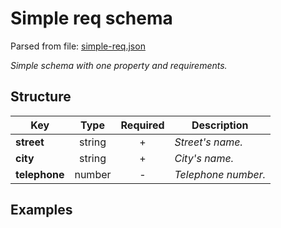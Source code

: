 # __Simple req schema__
Parsed from file: [simple-req.json](https://github.com/McCastles/JMC/blob/master/examples/simple-req.json)

_Simple schema with one property and requirements._
## __Structure__

|Key|Type|Required|Description|
|-|:-:|:-:|-|
|__street__|string|+|_Street's name._|
|__city__|string|+|_City's name._|
|__telephone__|number|-|_Telephone number._|
## __Examples__
```
```